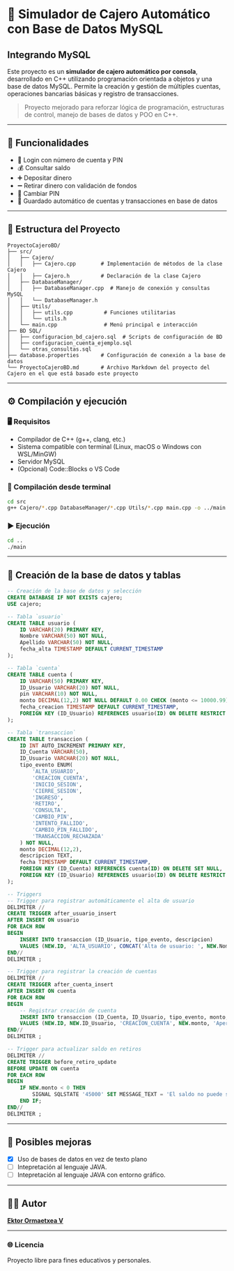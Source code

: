 # 🏧 Simulador de Cajero Automático con Base de Datos MySQL
## Integrando MySQL

Este proyecto es un **simulador de cajero automático por consola**, desarrollado en C++ utilizando programación orientada a objetos y una base de datos MySQL. Permite la creación y gestión de múltiples cuentas, operaciones bancarias básicas y registro de transacciones.

> Proyecto mejorado para reforzar lógica de programación, estructuras de control, manejo de bases de datos y POO en C++.

---

## 🎯 Funcionalidades

- 🔐 Login con número de cuenta y PIN
- 💰 Consultar saldo
- ➕ Depositar dinero
- ➖ Retirar dinero con validación de fondos
- 🔄 Cambiar PIN
- 📄 Guardado automático de cuentas y transacciones en base de datos

---

## 🧱 Estructura del Proyecto

```
ProyectoCajeroBD/
├── src/
│   ├── Cajero/
│   │   ├── Cajero.cpp        # Implementación de métodos de la clase Cajero
│   │   ├── Cajero.h          # Declaración de la clase Cajero
│   ├── DatabaseManager/
│   │   ├── DatabaseManager.cpp  # Manejo de conexión y consultas MySQL
│   │   └── DatabaseManager.h
│   ├── Utils/
│   │   ├── utils.cpp          # Funciones utilitarias
│   │   └── utils.h
│   └── main.cpp               # Menú principal e interacción
├── BD SQL/
│   ├── configuracion_bd_cajero.sql  # Scripts de configuración de BD
│   ├── configuracion_cuenta_ejemplo.sql
│   └── otras_consultas.sql
├── database.properties       # Configuración de conexión a la base de datos
└── ProyectoCajeroBD.md       # Archivo Markdown del proyecto del Cajero en el que está basado este proyecto
```

---

## ⚙️ Compilación y ejecución

### 🖥️ Requisitos

- Compilador de C++ (g++, clang, etc.)
- Sistema compatible con terminal (Linux, macOS o Windows con WSL/MinGW)
- Servidor MySQL
- (Opcional) Code::Blocks o VS Code

### 🔧 Compilación desde terminal

```bash
cd src
g++ Cajero/*.cpp DatabaseManager/*.cpp Utils/*.cpp main.cpp -o ../main -lmysqlclient
```

### ▶️ Ejecución

```bash
cd ..
./main
```

---

## 📄 Creación de la base de datos y tablas

```sql
-- Creación de la base de datos y selección
CREATE DATABASE IF NOT EXISTS cajero;
USE cajero;

-- Tabla `usuario`
CREATE TABLE usuario (
    ID VARCHAR(20) PRIMARY KEY,
    Nombre VARCHAR(50) NOT NULL,
    Apellido VARCHAR(50) NOT NULL,
    fecha_alta TIMESTAMP DEFAULT CURRENT_TIMESTAMP
);

-- Tabla `cuenta`
CREATE TABLE cuenta (
    ID VARCHAR(50) PRIMARY KEY,
    ID_Usuario VARCHAR(20) NOT NULL,
    pin VARCHAR(10) NOT NULL,
    monto DECIMAL(12,2) NOT NULL DEFAULT 0.00 CHECK (monto <= 10000.99),
    fecha_creacion TIMESTAMP DEFAULT CURRENT_TIMESTAMP,
    FOREIGN KEY (ID_Usuario) REFERENCES usuario(ID) ON DELETE RESTRICT
);

-- Tabla `transaccion`
CREATE TABLE transaccion (
    ID INT AUTO_INCREMENT PRIMARY KEY,
    ID_Cuenta VARCHAR(50),
    ID_Usuario VARCHAR(20) NOT NULL,
    tipo_evento ENUM(
        'ALTA_USUARIO',
        'CREACION_CUENTA',
        'INICIO_SESION',        
        'CIERRE_SESION',
        'INGRESO',
        'RETIRO',
        'CONSULTA',
        'CAMBIO_PIN',
        'INTENTO_FALLIDO',
        'CAMBIO_PIN_FALLIDO',
        'TRANSACCION_RECHAZADA'
    ) NOT NULL,
    monto DECIMAL(12,2),
    descripcion TEXT,
    fecha TIMESTAMP DEFAULT CURRENT_TIMESTAMP,
    FOREIGN KEY (ID_Cuenta) REFERENCES cuenta(ID) ON DELETE SET NULL,
    FOREIGN KEY (ID_Usuario) REFERENCES usuario(ID) ON DELETE RESTRICT
);

-- Triggers
-- Trigger para registrar automáticamente el alta de usuario
DELIMITER //
CREATE TRIGGER after_usuario_insert
AFTER INSERT ON usuario
FOR EACH ROW
BEGIN
    INSERT INTO transaccion (ID_Usuario, tipo_evento, descripcion)
    VALUES (NEW.ID, 'ALTA_USUARIO', CONCAT('Alta de usuario: ', NEW.Nombre, ' ', NEW.Apellido));
END//
DELIMITER ;

-- Trigger para registrar la creación de cuentas
DELIMITER //
CREATE TRIGGER after_cuenta_insert
AFTER INSERT ON cuenta
FOR EACH ROW
BEGIN
    -- Registrar creación de cuenta
    INSERT INTO transaccion (ID_Cuenta, ID_Usuario, tipo_evento, monto, descripcion)
    VALUES (NEW.ID, NEW.ID_Usuario, 'CREACION_CUENTA', NEW.monto, 'Apertura de cuenta con saldo inicial');
END//
DELIMITER ;

-- Trigger para actualizar saldo en retiros
DELIMITER //
CREATE TRIGGER before_retiro_update
BEFORE UPDATE ON cuenta
FOR EACH ROW
BEGIN
    IF NEW.monto < 0 THEN
        SIGNAL SQLSTATE '45000' SET MESSAGE_TEXT = 'El saldo no puede ser negativo';
    END IF;
END//
DELIMITER ;
```

---

## 📌 Posibles mejoras
- [x] Uso de bases de datos en vez de texto plano
- [ ] Intepretación al lenguaje JAVA.
- [ ] Intepretación al lenguaje JAVA con entorno gráfico.
---

## 👨‍💻 Autor
**[Ektor Ormaetxea V](https://github.com/EktorOrmaexteaV)**

---

### 🌐 Licencia
Proyecto libre para fines educativos y personales.
